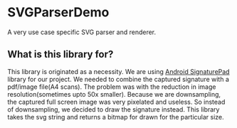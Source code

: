# SVGParserDemo
A very use case specific SVG parser and renderer.

## What is this library for?
This library is originated as a necessity. We are using [Android SignaturePad](https://github.com/gcacace/android-signaturepad) library for our project. We needed to combine the captured signature with a pdf/image file(A4 scans). The problem was with the reduction in image resolution(sometimes upto 50x smaller). Because we are downsampling, the captured full screen image was very pixelated and useless. So instead of downsampling, we decided to draw the signature instead. This library takes the svg string and returns a bitmap for drawn for the particular size.

